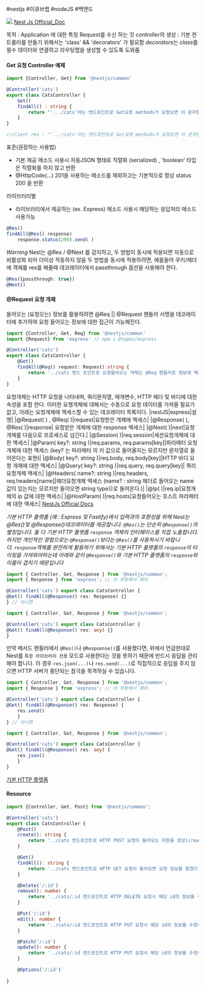 #nestjs #이큐브랩 #nodeJS #백엔드 


![](https://i.imgur.com/HGnED1T.png)
[Nest Js Official_Doc]('https://docs.nestjs.com/controllers')

목적 : Application 에 대한 특정 Request를 수신 하는 것
controller의 생성 : 기본 컨트롤러를 만들기 위해서는 'class' && 'decorators' 가 필요함 
							*decorators*는 *class*를 필수 데이터와 연결하고 라우팅맵을 생성할 수 있도록 도와줌

#### Get 요청 Controller 예제
```ts
import {Controller, Get} from '@nestjs/common'

@Controller('cats')
export class CatsController {
	Get()
	findAll() : string {
		return "'.../cats'라는 엔드포인트로 Get요청 methods가 요청오면 이 문자열을 반환한다."
	}
}

//client res : "'.../cats'라는 엔드포인트로 Get요청 methods가 요청오면 이 문자열을 반환한다."
```

표준(권장하는 사용법)
- 기본 제공 메소드 사용시 자동JSON 형태로 직렬화 (serialized) , 'boolean' 타입은 직렬화를 하지 않고 반환 
- @HttpCode(...) 201을 사용하는 메소드를 제외하고는 기본적으로 항상 status 200 을 반환

라이브러리별
- 라이브러리에서 제공하는 (ex. Express) 메소드 사용시 해당하는 응답처리 메소드 사용가능
```ts
@Res() 
findAll(@Res() response)
	response.status(200).send( )
```

*Warning*
Nest는 @Res / @Next 를 감지하고, 두 방법이 동시에 적용되면 자동으로 비활성화 되어 더이상 작동하지 않음
두 방법을 동시에 적용하려면, 예를들어 쿠키/헤더에 객체를 res를 해줄때 데코레이터에서 passthrough 옵션을 사용해야 한다. 
```ts
@Res({passthrough: true})
@Next()
```

#### @Request 요청 개체
들어오는 (요청오는) 정보를 활용하려면 @Req || @Request 핸들러 서명을 데코레이터에 추가하여 
요청 들어오는 정보에 대한 접근이 가능해진다.

```ts
import {Controller, Get, Req} from '@nestjs/common'
import {Request} from 'express' // npm i @types/express

@Controller('cats')
export class CatsController {
	@Get()
	findAll(@Req() request: Request):string {
		return '../cats 엔드 포인트로 요청들어오는 객체는 @Req 핸들러로 정보에 액세스가 가능해진다.'
	}
}
```

요청개체는 HTTP 요청을 나타내며, 쿼리문자열, 매개변수, HTTP 헤더 및 바디에 대한 속성을 포함 한다.
이러한 요챙개체에 대해서는 수동으로 요청 데이터를 가져올 필요가 없고, 아래는 요청개체에 액세스할 수 있는 
데코레이터 목록이다.
|nestJS|express|설명|
|@Request( ) , @Req( )|request|요청받은 개체에 액세스|
|@Response( ), @Res( )|response| 요청받은 개체에 대한 response 액세스|
|@Next( )|next|요청개체를 다음으로 프로세스로 넘긴다.|
|@Session( )|req.session|세션요청개채에 대한 액세스|
|@Param( key?: string )|req.params, req.params[key]|파라매터 요청개체에 대한 액세스 (key? 는 파라매터 의 키 값으로 들어올지는 모르지만 문자열로 들어온다는 표현)|
|@Body( key?: string )|req.body, req.body[key]|HTTP 바디 요청 개채에 대한 액세스|
|@Query( key?: string )|req.query, req.query[key]| 쿼리요청개체 액세스|
|@Headers( name?: string )|req.headers, req.headers[name]|헤더요청개체 액세스 (name? : string 헤더로 들어오는 name값이 있는지는 모르지만 들어오면 string type으로 들어온다.)|
|@Ip( )|req.ip|요청개채의 ip 값에 대한 액세스|
|@HostParam( )|req.hosts|요청들어오는 호스트 파라매터에 대한 액세스|
[NestJs Official Docs]('https://docs.nestjs.com/controllers')

*기본 HTTP 플랫폼 (예 : Express 및 Fastify)에서 입력과의 호환성을 위해 Nest는 @Res()및 @Response()데코레이터를 제공합니다. `@Res()`는 단순히 `@Response()`의 별칭입니다. 둘 다 기본 HTTP 플랫폼 `response` 객체의 인터페이스를 직접 노출합니다. 하지만 개인적인 경험으로는 `@Response()`보다는 `@Res()`를 사용하시기 바랍니다. `response`객체를 완전하게 활용하기 위해서는 기본 HTTP 플랫폼의 `response`의 타이핑을 가져와야하는데 아래와 같이 `@Response()`와 기본 HTTP 플랫폼의 `response`와 이름이 겹치기 때문입니다*

```ts
import { Controller, Get, Response } from '@nestjs/common'; 
import { Response } from 'express'; // 이 부분에서 에러 

@Controller('cats') export class CatsController { 
@Get() findAll(@Response() res: Response) {} 
} // 아니면 

import { Controller, Get, Response } from '@nestjs/common'; 

@Controller('cats') export class CatsController { 
@Get() findAll(@Response() res: any) {} 
}
```
만약 메서드 핸들러에서 `@Res()`나 `@Respoonse()`를 사용했다면, 위에서 언급한대로 Nest를 `특정 라이브러리 전용` 모드로 사용한다는 것을 뜻하기 때문에 반드시 응답을 관리해야 합니다. 이 경우 `res.json(...)`나 `res.send(...)`로 직접적으로 응답을 주지 않으면 HTTP 서버가 중단되는 참극을 목격하실 수 있습니다.
```ts
import { Controller, Get, Response } from '@nestjs/common'; 
import { Response } from 'express'; // 이 부분에서 에러 

@Controller('cats') export class CatsController { 
@Get() findAll(@Response() res: Response) {
	res.send()
	} 
} // 아니면 

import { Controller, Get, Response } from '@nestjs/common'; 

@Controller('cats') export class CatsController { 
@Get() findAll(@Response() res: any) {
	res.json()
	} 
}
```

[기본 HTTP 플랫폼]('https://www.wisewiredbooks.com/nestjs/overview/02-controller-1.html')

#### Resource
```ts
import {Controller, Get, Post} from '@nestjs/common';

@Controller('cats')
export class CatsController {
	@Post()
	create(): string {
		return '../cats 엔드포인트로 HTTP POST 요청이 들어오는 자원을 생성(create)하겠다.'
	}

	@Get()
	findAll(): string {
		return '../cats 엔드포인트로 HTTP GET 요청이 들어오면 요청 정보를 찾겠다(findAll)'
	}

	@Delete('/:id')
	remove(): number {
		return '../cats/:id 엔드포인트로 HTTP DELETE 요청시 해당 id의 정보를 삭제하겠다' 
	}

	@Put('/:id')
	edit(): number {
		return '../cats/:id 엔드포인트로 HTTP PUT 요청시 해당 id의 정보를 수정하겠다.'
	}

	@Patch('/:id')
	update(): number {
		return '../cats/:id 엔드포인트로 HTTP PUT 요청시 해당 id의 정보를 수정하겠다.'
	}

	@Options('/:id')
	
}
```

